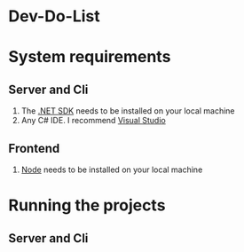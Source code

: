 # Dev-Do-List

# System requirements
## Server and Cli
1. The [.NET SDK](https://dotnet.microsoft.com/en-us/download) needs to be installed on your local machine
2. Any C# IDE. I recommend [Visual Studio](https://visualstudio.microsoft.com/downloads/)
## Frontend
1. [Node](https://nodejs.org/en) needs to be installed on your local machine

# Running the projects
## Server and Cli
